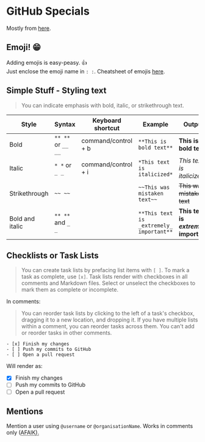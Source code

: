 # GitHub Specials

Mostly from [here](https://help.github.com/categories/writing-on-github/).

## Emoji! :grin:

Adding emojis is easy-peasy. :+1:  
Just enclose the emoji name in `: :`. Cheatsheet of emojis [here](http://emoji-cheat-sheet.com/).


## Simple Stuff - Styling text

> You can indicate emphasis with bold, italic, or strikethrough text.

|Style|Syntax|Keyboard shortcut|Example|Output|
|---|---|---|---|---|
|Bold           |`** **` or `__ __` | command/control + b | `**This is bold text**`                 |**This is bold text**                  |
|Italic         |`* *` or `_ _`     | command/control + i |`*This text is italicized*`              |*This text is italicized*              |
|Strikethrough  |`~~ ~~`            |                     |`~~This was mistaken text~~`             |~~This was mistaken text~~             |
|Bold and italic|`** **` and `_ _`  |                     |`**This text is _extremely_ important**` |**This text is _extremely_ important** |

## Checklists or Task Lists

> You can create task lists by prefacing list items with `[ ]`. To mark a task as complete, use `[x]`.
> Task lists render with checkboxes in all comments and Markdown files. Select or unselect the checkboxes to mark them as complete or incomplete.

In comments:

> You can reorder task lists by clicking to the left of a task's checkbox, dragging it to a new location, and dropping it. If you have multiple lists within a comment, you can reorder tasks across them. You can't add or reorder tasks in other comments.


```
- [x] Finish my changes
- [ ] Push my commits to GitHub
- [ ] Open a pull request
```

Will render as:

- [x] Finish my changes
- [ ] Push my commits to GitHub
- [ ] Open a pull request

## Mentions

Mention a user using `@username` or `@organisationName`.
Works in comments only (<abbr title="as far as I know">AFAIK<abbr>).
